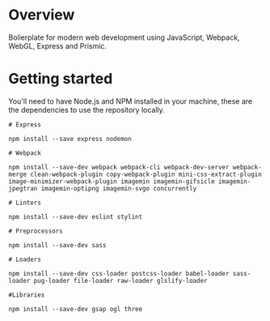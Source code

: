 # Overview
Bolierplate for modern web development using JavaScript, Webpack, WebGL, Express and Prismic.

# Getting started

You'll need to have Node.js and NPM installed in your machine, these are the dependencies to use the repository locally.

```
# Express

npm install --save express nodemon

# Webpack

npm install --save-dev webpack webpack-cli webpack-dev-server webpack-merge clean-webpack-plugin copy-webpack-plugin mini-css-extract-plugin image-minimizer-webpack-plugin imagemin imagemin-gifsicle imagemin-jpegtran imagemin-optipng imagemin-svgo concurrently

# Linters

npm install --save-dev eslint stylint

# Preprocessors

npm install --save-dev sass

# Loaders

npm install --save-dev css-loader postcss-loader babel-loader sass-loader pug-loader file-loader raw-loader glslify-loader

#Libraries

npm install --save-dev gsap ogl three

```
